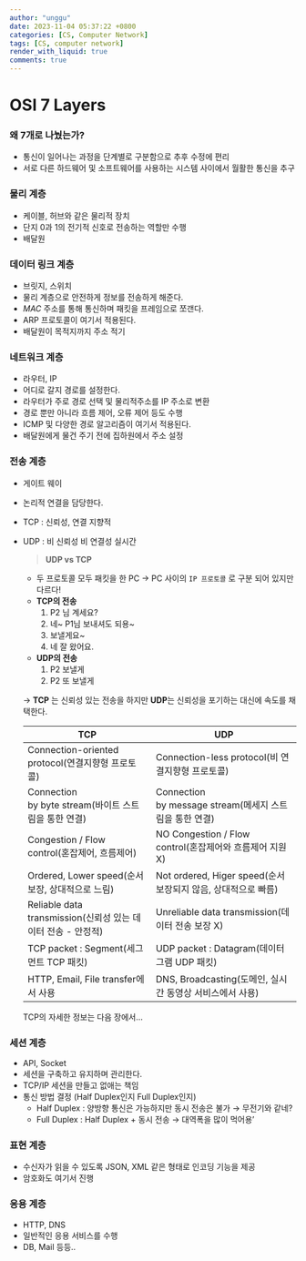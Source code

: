 ```yaml
---
author: "unggu"
date: 2023-11-04 05:37:22 +0800
categories: [CS, Computer Network]
tags: [CS, computer network]
render_with_liquid: true
comments: true
---
```

# OSI 7 Layers

### 왜 7개로 나눴는가?

- 통신이 일어나는 과정을 단계별로 구분함으로 추후 수정에 편리
- 서로 다른 하드웨어 및 소프트웨어를 사용하는 시스템 사이에서 월활한 통신을 추구

### 물리 계층

- 케이블, 허브와 같은 물리적 장치
- 단지 0과 1의 전기적 신호로 전송하는 역할만 수행
- 배달원

### 데이터 링크 계층

- 브릿지, 스위치
- 물리 계층으로 안전하게 정보를 전송하게 해준다.
- *MAC* 주소를 통해 통신하며 패킷을 프레임으로 쪼갠다.
- ARP 프로토콜이 여기서 적용된다.
- 배달원이 목적지까지 주소 적기

### 네트워크 계층

- 라우터, IP
- 어디로 갈지 경로를 설정한다.
- 라우터가 주로 경로 선택 및 물리적주소를 IP 주소로 변환
- 경로 뿐만 아니라 흐름 제어, 오류 제어 등도 수행
- ICMP 및 다양한 경로 알고리즘이 여기서 적용된다.
- 배달원에게 물건 주기 전에 집하원에서 주소 설정

### 전송 계층

- 게이트 웨이
- 논리적 연결을 담당한다.
- TCP : 신뢰성, 연결 지향적
- UDP : 비 신뢰성 비 연결성 실시간
    
    > **UDP vs TCP**
    > 
    - 두 프로토콜 모두 패킷을 한 PC → PC 사이의 `IP 프로토콜` 로 구분 되어 있지만 다르다!
    - **TCP의 전송**
        1. P2 님 계세요?
        2. 네~ P1님 보내셔도 되용~
        3. 보낼게요~
        4. 네 잘 왔어요.
    - **UDP의 전송**
        1. P2 보낼게
        2. P2 또 보낼게
    
    → **TCP** 는 신뢰성 있는 전송을 하지만 **UDP**는 신뢰성을 포기하는 대신에 속도를 채택한다.
    
    | TCP | UDP |
    | --- | --- |
    | Connection-oriented protocol(연결지향형 프로토콜) | Connection-less protocol(비 연결지향형 프로토콜) |
    | Connection by byte stream(바이트 스트림을 통한 연결) | Connection by message stream(메세지 스트림을 통한 연결) |
    | Congestion / Flow control(혼잡제어, 흐름제어) | NO Congestion / Flow control(혼잡제어와 흐름제어 지원 X) |
    | Ordered, Lower speed(순서 보장, 상대적으로 느림) | Not ordered, Higer speed(순서 보장되지 않음, 상대적으로 빠름) |
    | Reliable data transmission(신뢰성 있는 데이터 전송 - 안정적) | Unreliable data transmission(데이터 전송 보장 X) |
    | TCP packet : Segment(세그먼트 TCP 패킷) | UDP packet : Datagram(데이터그램 UDP 패킷) |
    | HTTP, Email, File transfer에서 사용 | DNS, Broadcasting(도메인, 실시간 동영상 서비스에서 사용) |
    
    TCP의 자세한 정보는 다음 장에서…
    

### 세션 계층

- API, Socket
- 세션을 구축하고 유지하며 관리한다.
- TCP/IP 세션을 만들고 없애는 책임
- 통신 방법 결정 (Half Duplex인지 Full Duplex인지)
    - Half Duplex : 양방향 통신은 가능하지만 동시 전송은 불가 → 무전기와 같네?
    - Full Duplex : Half Duplex + 동시 전송 → 대역폭을 많이 먹어용’

### 표현 계층

- 수신자가 읽을 수 있도록 JSON, XML 같은 형태로 인코딩 기능을 제공
- 암호화도 여기서 진행

### 응용 계층

- HTTP, DNS
- 일반적인 응용 서비스를 수행
- DB, Mail 등등..